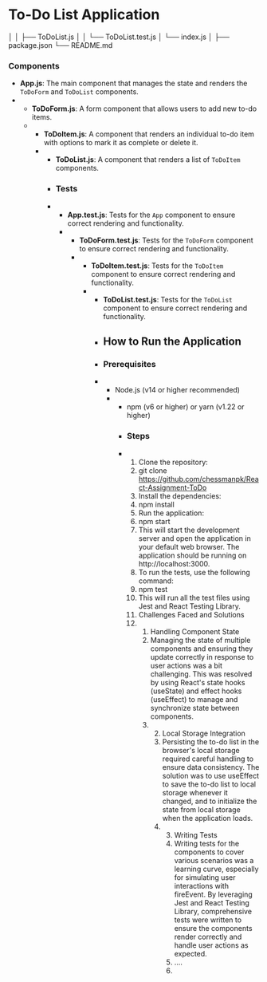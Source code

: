# To-Do List Application
│ │ ├── ToDoList.js
│ │ └── ToDoList.test.js
│ └── index.js
│
├── package.json
└── README.md
### Components
- **App.js**: The main component that manages the state and renders the `ToDoForm` and `ToDoList` components.
- - **ToDoForm.js**: A form component that allows users to add new to-do items.
  - - **ToDoItem.js**: A component that renders an individual to-do item with options to mark it as complete or delete it.
    - - **ToDoList.js**: A component that renders a list of `ToDoItem` components.
      - ### Tests
      - - **App.test.js**: Tests for the `App` component to ensure correct rendering and functionality.
        - - **ToDoForm.test.js**: Tests for the `ToDoForm` component to ensure correct rendering and functionality.
          - - **ToDoItem.test.js**: Tests for the `ToDoItem` component to ensure correct rendering and functionality.
            - - **ToDoList.test.js**: Tests for the `ToDoList` component to ensure correct rendering and functionality.
              - ## How to Run the Application
              - ### Prerequisites
              - - Node.js (v14 or higher recommended)
                - - npm (v6 or higher) or yarn (v1.22 or higher)
                  - ### Steps
                  - 1. Clone the repository:
                    2. git clone https://github.com/chessmanpk/React-Assignment-ToDo
                    3. Install the dependencies:
                    4. npm install
                    5. Run the application:
                    6. npm start
                    7. This will start the development server and open the application in your default web browser. The application should be running on http://localhost:3000.
                    8. To run the tests, use the following command:
                    9. npm test
                    10. This will run all the test files using Jest and React Testing Library.
                    11. Challenges Faced and Solutions
                    12. 1. Handling Component State
                        2. Managing the state of multiple components and ensuring they update correctly in response to user actions was a bit challenging. This was resolved by using React's state hooks (useState) and effect hooks (useEffect) to manage and synchronize state between components.
                        3. 2. Local Storage Integration
                           3. Persisting the to-do list in the browser's local storage required careful handling to ensure data consistency. The solution was to use useEffect to save the to-do list to local storage whenever it changed, and to initialize the state from local storage when the application loads.
                           4. 3. Writing Tests
                              4. Writing tests for the components to cover various scenarios was a learning curve, especially for simulating user interactions with fireEvent. By leveraging Jest and React Testing Library, comprehensive tests were written to ensure the components render correctly and handle user actions as expected.
                              5. ....
                              6. 
